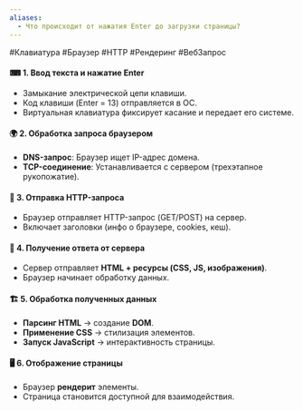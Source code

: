```yaml
---
aliases:
  - Что происходит от нажатия Enter до загрузки страницы?
---
```

#Клавиатура #Браузер #HTTP #Рендеринг #ВебЗапрос

#### ⌨ **1. Ввод текста и нажатие Enter**
- Замыкание электрической цепи клавиши.
- Код клавиши (Enter = 13) отправляется в ОС.
- Виртуальная клавиатура фиксирует касание и передает его системе.

#### 🌍 **2. Обработка запроса браузером**
- **DNS-запрос**: Браузер ищет IP-адрес домена.
- **TCP-соединение**: Устанавливается с сервером (трехэтапное рукопожатие).

#### 📡 **3. Отправка HTTP-запроса**
- Браузер отправляет HTTP-запрос (GET/POST) на сервер.
- Включает заголовки (инфо о браузере, cookies, кеш).

#### 🔄 **4. Получение ответа от сервера**
- Сервер отправляет **HTML + ресурсы (CSS, JS, изображения)**.
- Браузер начинает обработку данных.

#### 🏗 **5. Обработка полученных данных**
- **Парсинг HTML** → создание **DOM**.
- **Применение CSS** → стилизация элементов.
- **Запуск JavaScript** → интерактивность страницы.

#### 🖥 **6. Отображение страницы**
- Браузер **рендерит** элементы.
- Страница становится доступной для взаимодействия.